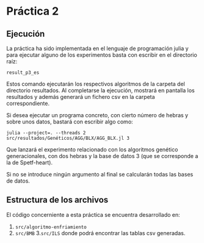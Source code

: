 # Práctica 2  

## Ejecución
La práctica ha sido implementada en el lenguaje de programación julia y para ejecutar alguno de los experimentos basta con escribir en el directorio raíz: 

`result_p3_es`


Estos comando ejecutarán los respectivos algoritmos de la carpeta del directorio resultados. Al completarse la ejecución, mostrará en pantalla los resultados y además generará un fichero csv en la carpeta correspondiente. 

Si desea ejecutar un programa concreto, con cierto número de hebras y sobre unos datos, bastará con escribir algo como:
 
`julia --project=. --threads 2 src/resultados/Genéticos/AGG/BLX/AGG_BLX.jl 3`

Que lanzará el experimento relacionado con los algoritmos genético generacionales, con dos hebras y la base de datos 3 (que se corresponde a la de Spetf-heart). 

Si no se introduce ningún argumento al final se calcularán todas las bases de datos. 

## Estructura de los archivos  

El código concerniente a esta práctica se encuentra desarrollado en:  

1. `src/algoritmo-enfriamiento`
2. `src/BMB`
3.`src/ILS` donde podrá encontrar las tablas csv generadas.  